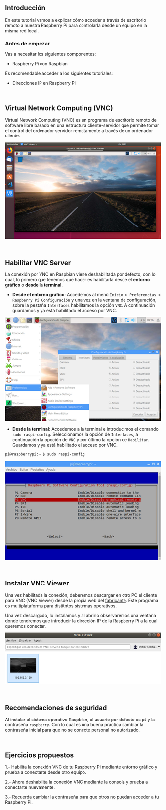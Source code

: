 ## Introducción

En este tutorial vamos a explicar cómo acceder a través de escritorio remoto a nuestra Raspberry Pi para controlarla desde un equipo en la misma red local.

### Antes de empezar

Vas a necesitar los siguientes componentes:

- Raspberry Pi con Raspbian

Es recomendable acceder a los siguientes tutoriales:

- Direcciones IP en Raspberry Pi



<br />



## Virtual Network Computing (VNC)

Virtual Network Computing (VNC) es un programa de escritorio remoto de software libre basado en una estructura cliente-servidor que permite tomar el control del ordenador servidor remotamente a través de un ordenador cliente.

![](img/vnc.jpg "Virtual Network Computing")



<br />



## Habilitar VNC Server

La conexión por VNC en Raspbian viene deshabilitada por defecto, con lo cual, lo primero que tenemos que hacer es habilitarla desde el **entorno gráfico** o **desde la terminal**.

- **Desde el entorno gráfico**: Accedemos al menú `Inicio > Preferencias > Raspberry Pi Configuración` y una vez en la ventana de configuración, sobre la pestaña `Interfaces` habilitamos la opción `VNC`. A continuación guardamos y ya está habilitado el acceso por VNC.

![](img/vnc-grafico.jpg "VNC Desde el entorno gráfico")

- **Desde la terminal**: Accedemos a la terminal e introducimos el comando `sudo raspi-config`. Seleccionamos la opción de `Interfaces`, a continuación la opcción de `VNC` y por último la opción de `Habilitar`. Guardamos y ya está habilitado el acceso por VNC.

```sh
pi@raspberrypi:~ $ sudo raspi-config
```

![](img/vnc-terminal.jpg "VNC Desde la terminal")



<br />



## Instalar VNC Viewer

Una vez habilitada la conexión, deberemos descargar en otro PC el cliente para VNC (VNC Viewer) desde la propia web del [fabricante](https://www.realvnc.com/en/connect/download/viewer). Este programa es multiplataforma para distitntos sistemas operativos.

Una vez descargado, lo instalamos y al abrirlo observaremos una ventana donde tendremos que introducir la dirección IP de la Raspberry Pi a la cual queremos conectar.

![](img/vnc-cliente.jpg "Instalar VNC Viewer")



<br />



## Recomendaciones de seguridad

Al instalar el sistema operativo Raspbian, el usuario por defecto es `pi` y la contraseña `raspberry`. Con lo cual es una buena práctica cambiar la contraseña inicial para que no se conecte personal no autorizado.



<br />



## Ejercicios propuestos

1.- Habilita la conexión VNC de tu Raspberry Pi mediante entorno gráfico y prueba a conectarte desde otro equipo.

2.- Ahora deshabilita la conexión VNC mediante la consola y prueba a conectarte nuevamente.

3.- Recuerda cambiar la contraseña para que otros no puedan acceder a tu Raspberry Pi.
